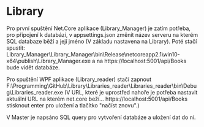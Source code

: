 # Library

Pro první spuštění Net.Core aplikace (Library_Manager)
je zatím potřeba, pro připojení k databázi, v appsettings.json změnit název serveru
na kterém SQL databaze běží a její jméno (V základu nastavena na Library). 
Poté stačí spustit: Library_Manager\Library_Manager\bin\Release\netcoreapp2.1\win10-x64\publish\Library_Manager.exe
a na https://localhost:5001/api/Books bude vidět databáze.

Pro spuštění WPF aplikace (Library_reader) stačí zapnout F:\Programming\GitHub\Library\Libraries_reader\Libraries_reader\bin\Debug\Libraries_reader.exe 
(V URL, které je uprostřed nahoře je potřeba nastavit aktuální URL na kterém net.core beží... 
https://localhost:5001/api/Books stisknout enter pro uložení a tlačítko "načíst znovu".)

V Master je napsáno SQL query pro vytvoření databáze a uložení dat do ní.
